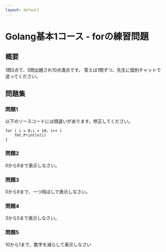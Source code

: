 ```yaml
---
layout: default
---
```


# Golang基本1コース - forの練習問題

## 概要

1問2点で、5問出題され10点満点です。
答えは1問ずつ、先生に個別チャットで送ってください。

## 問題集

### 問題1

以下のソースコードには間違いがあります。修正してください。
```
for ( i = 0;i < 10; i++ )
    fmt.Println(i)
}
```

### 問題2

0から9まで表示しなさい。

### 問題3

0から9まで、一つ飛ばしで表示しなさい。

### 問題4

3から5まで表示しなさい。

### 問題5

10から1まで、数字を減らして表示しなさい

